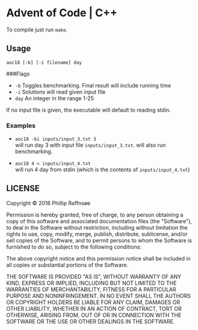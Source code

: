 # Advent of Code | C++

To compile just run `make`.

## Usage

```
aoc18 [-b] [-i filename] day
```

###Flags
* `-b` Toggles benchmarking. Final result will include running time
* `-i` Solutions will read given input file
* `day` An integer in the range 1-25

If no input file is given, the executable will default to reading stdin.

### Examples

* `aoc18 -bi inputs/input_3.txt 3`<br>
  will run day 3 with input file `inputs/input_3.txt`. will also run benchmarking.


* `aoc18 4 < inputs/input_4.txt`<br>
  will run 4 day from stdin (which is the contents of `inputs/input_4.txt`)
  
## LICENSE

Copyright &copy; 2018 Phillip Raffnsøe

Permission is hereby granted, free of charge, to any person obtaining a copy
of this software and associated documentation files (the "Software"), to deal
in the Software without restriction, including without limitation the rights
to use, copy, modify, merge, publish, distribute, sublicense, and/or sell
copies of the Software, and to permit persons to whom the Software is
furnished to do so, subject to the following conditions:

The above copyright notice and this permission notice shall be included in all
copies or substantial portions of the Software.

THE SOFTWARE IS PROVIDED "AS IS", WITHOUT WARRANTY OF ANY KIND, EXPRESS OR
IMPLIED, INCLUDING BUT NOT LIMITED TO THE WARRANTIES OF MERCHANTABILITY,
FITNESS FOR A PARTICULAR PURPOSE AND NONINFRINGEMENT. IN NO EVENT SHALL THE
AUTHORS OR COPYRIGHT HOLDERS BE LIABLE FOR ANY CLAIM, DAMAGES OR OTHER LIABILITY,
WHETHER IN AN ACTION OF CONTRACT, TORT OR OTHERWISE, ARISING FROM, OUT OF OR IN
CONNECTION WITH THE SOFTWARE OR THE USE OR OTHER DEALINGS IN THE SOFTWARE.
